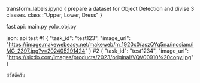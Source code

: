 transform_labels.ipynd
{
prepare a dataset for Object Detection and divise  3 classes.
class :"Upper, Lower, Dress"
}

fast api: main.py  yolo_obj.py


json: api test
#1
{
    "task_id": "test123",
    "image_url": "https://image.makewebeasy.net/makeweb/m_1920x0/aszQYq5na/inosiam/IMG_2397.jpg?v=202405291424"
}
#2
{
    "task_id": "test1234",
    "image_url": "https://sixdo.com/images/products/2023/original/VQV00910%20copy.jpg"
}

สวัสดีครับ